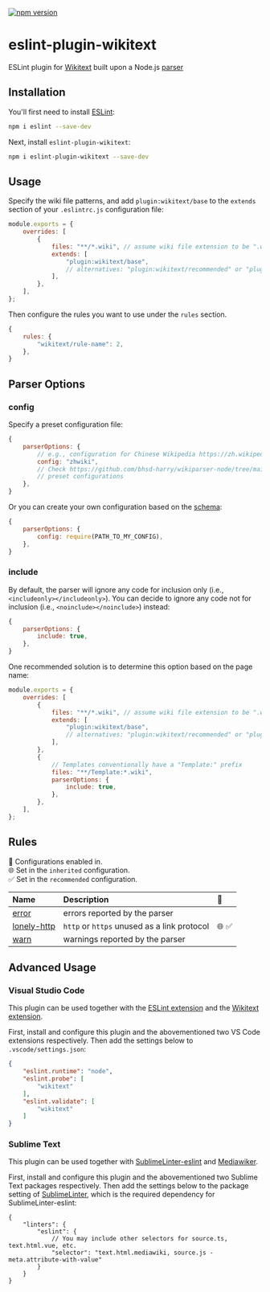 [![npm version](https://badge.fury.io/js/eslint-plugin-wikitext.svg)](https://www.npmjs.com/package/eslint-plugin-wikitext)

# eslint-plugin-wikitext

ESLint plugin for [Wikitext](https://www.mediawiki.org/wiki/Wikitext) built upon a Node.js [parser](https://github.com/bhsd-harry/wikiparser-node/tree/lint)

## Installation

You'll first need to install [ESLint](https://eslint.org/):

```sh
npm i eslint --save-dev
```

Next, install `eslint-plugin-wikitext`:

```sh
npm i eslint-plugin-wikitext --save-dev
```

## Usage

Specify the wiki file patterns, and add `plugin:wikitext/base` to the `extends` section of your `.eslintrc.js` configuration file:

```js
module.exports = {
	overrides: [
		{
			files: "**/*.wiki", // assume wiki file extension to be ".wiki"
			extends: [
				"plugin:wikitext/base",
				// alternatives: "plugin:wikitext/recommended" or "plugin:wikitext/inherited"
			],
		},
	],
};
```

Then configure the rules you want to use under the `rules` section.

```js
{
	rules: {
		"wikitext/rule-name": 2,
	},
}
```

## Parser Options

### config

Specify a preset configuration file:

```js
{
	parserOptions: {
		// e.g., configuration for Chinese Wikipedia https://zh.wikipedia.org
		config: "zhwiki",
		// Check https://github.com/bhsd-harry/wikiparser-node/tree/main/config for other
		// preset configurations
	},
}
```

Or you can create your own configuration based on the [schema](https://github.com/bhsd-harry/wikiparser-node/tree/main/config/.schema.json):

```js
{
	parserOptions: {
		config: require(PATH_TO_MY_CONFIG),
	},
}
```

### include

By default, the parser will ignore any code for inclusion only (i.e., `<includeonly></includeonly>`). You can decide to ignore any code not for inclusion (i.e., `<noinclude></noinclude>`) instead:

```js
{
	parserOptions: {
		include: true,
	},
}
```

One recommended solution is to determine this option based on the page name:

```js
module.exports = {
	overrides: [
		{
			files: "**/*.wiki", // assume wiki file extension to be ".wiki"
			extends: [
				"plugin:wikitext/base",
				// alternatives: "plugin:wikitext/recommended" or "plugin:wikitext/inherited"
			],
		},
		{
			// Templates conventionally have a "Template:" prefix
			files: "**/Template:*.wiki",
			parserOptions: {
				include: true,
			},
		},
	],
};
```

## Rules

<!-- begin auto-generated rules list -->

💼 Configurations enabled in.\
🌐 Set in the `inherited` configuration.\
✅ Set in the `recommended` configuration.

| Name                                     | Description                                 | 💼   |
| :--------------------------------------- | :------------------------------------------ | :--- |
| [error](docs/rules/error.md)             | errors reported by the parser               |      |
| [lonely-http](docs/rules/lonely-http.md) | `http` or `https` unused as a link protocol | 🌐 ✅ |
| [warn](docs/rules/warn.md)               | warnings reported by the parser             |      |

<!-- end auto-generated rules list -->

## Advanced Usage

### Visual Studio Code

This plugin can be used together with the [ESLint extension](https://marketplace.visualstudio.com/items?itemName=dbaeumer.vscode-eslint) and the [Wikitext extension](https://marketplace.visualstudio.com/items?itemName=RoweWilsonFrederiskHolme.wikitext).

First, install and configure this plugin and the abovementioned two VS Code extensions respectively. Then add the settings below to `.vscode/settings.json`:

```json
{
	"eslint.runtime": "node",
	"eslint.probe": [
		"wikitext"
	],
	"eslint.validate": [
		"wikitext"
	]
}
```

### Sublime Text

This plugin can be used together with [Sublime​Linter-eslint](https://packagecontrol.io/packages/SublimeLinter-eslint) and [Mediawiker](https://packagecontrol.io/packages/Mediawiker).

First, install and configure this plugin and the abovementioned two Sublime Text packages respectively. Then add the settings below to the package setting of [SublimeLinter](https://packagecontrol.io/packages/SublimeLinter), which is the required dependency for SublimeLinter-eslint:

```jsonc
{
	"linters": {
		"eslint": {
			// You may include other selectors for source.ts, text.html.vue, etc.
			"selector": "text.html.mediawiki, source.js - meta.attribute-with-value"
		}
	}
}
```
